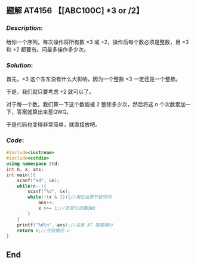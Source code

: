## 题解 AT4156 【[ABC100C] *3 or /2】

### $Description:$

给你一个序列，每次操作将所有数 $\times3$ 或 $\div 2$，操作后每个数必须是整数，且 $\times 3$ 和 $\div 2$ 都要有。问最多操作多少次。

### $Solution:$

首先，$\times 3$ 这个东东没有什么大影响，因为一个整数 $\times 3$ 一定还是一个整数。

于是，我们就只要考虑 $\div 2$ 就可以了。

对于每一个数，我们算一下这个数能被 $2$ 整除多少次，然后将这 $n$ 个次数累加一下，答案就算出来惹QWQ。

于是代码也变得非常简单，就直接放吧。

### $Code:$

```cpp
#include<iostream>
#include<cstdio>
using namespace std;
int n, x, ans;
int main(){
	scanf("%d", &n);
	while(n--){
		scanf("%d", &x);
		while(!(x & 1)){//用位运算节省时间
			ans++;
			x >>= 1;//还是位运算QWQ
		}
	}
	printf("%d\n", ans);//注意 AT 题要换行
	return 0;//完结撒花-v-
}
```
## End